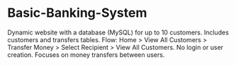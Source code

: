 # Basic-Banking-System
Dynamic website with a database (MySQL) for up to 10 customers. Includes customers and transfers tables. Flow: Home > View All Customers > Transfer Money > Select Recipient > View All Customers. No login or user creation. Focuses on money transfers between users.
